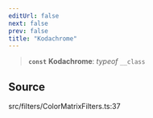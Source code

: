 ```yaml
---
editUrl: false
next: false
prev: false
title: "Kodachrome"
---
```


> **`const`** **Kodachrome**: *typeof* `__class`

## Source

src/filters/ColorMatrixFilters.ts:37
